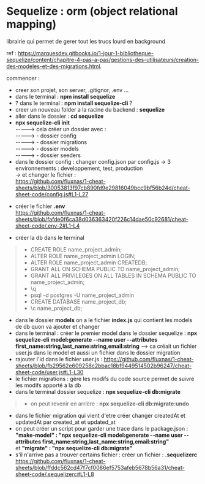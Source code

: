 # Sequelize : orm (object relational mapping) 

librairie qui permet de gerer tout les trucs lourd en background

ref : https://marquesdev.gitbooks.io/1-jour-1-bibliotheque-sequelize/content/chapitre-4-pas-a-pas/gestions-des-utilisateurs/creation-des-modeles-et-des-migrations.html.  

commencer : 
- creer son projet, son server, .gitignor, .env ...   
- dans le terminal : **npm install sequelize**   
- ? dans le terminal : **npm install sequelize-cli** ?   
- creer un nouveau folder a la racine du backend : **sequelize**   
- aller dans le dossier : **cd sequelize**    
- **npx sequelize-cli init**    
-----> cela créer un dossier avec :   
-----> - dossier config   
-----> - dossier migrations   
-----> - dossier models   
-----> - dossier seeders   
- dans le dossier config : changer config.json par config.js
-> 3 environnements : developpement, test, production  
-> et changer le fichier :   
https://github.com/fluxnas/1-cheat-sheets/blob/30053813f97cb890fd9e29816049bcc9bf56b24d/cheat-sheet-code/config.js#L1-L27
+ créer le fichier **.env**  
https://github.com/fluxnas/1-cheat-sheets/blob/fafde0f6ca38d036363420f226c14dae50c92681/cheat-sheet-code/.env-2#L1-L4
- créer la db dans le terminal 
> - CREATE ROLE name_project_admin;
> - ALTER ROLE name_project_admin LOGIN;
> - ALTER ROLE name_project_admin CREATEDB;
> - GRANT ALL ON SCHEMA PUBLIC TO name_project_admin;
> - GRANT ALL PRIVILEGES ON ALL TABLES IN SCHEMA PUBLIC TO name_project_admin;
> - \q
> - psql -d postgres -U name_project_admin
> - CREATE DATABASE name_project_db;
> - \c name_project_db;

- dans le dossier **models** on a le fichier **index.js** qui contient les models de db quon va ajouter et changer  
- dans le terminal : créer le premier model dans le dossier sequelize : **npx sequelize-cli model:generate --name user --attributes first_name:string,last_name:string,email:string**
--> ca créait un fichier user.js dans le model et aussi un fichier dans le dossier migration
- rajouter l'id dans le fichier user.js : 
https://github.com/fluxnas/1-cheat-sheets/blob/fb29562e609258c2bbac18bf9449514502b96247/cheat-sheet-code/user.js#L1-L30
- le fichier migrations : gère les modifs du code source permet de suivre les modifs apporté a la db
- dans le terminal dossier sequelize : **npx sequelize-cli db:migrate**
> - on peut revenir en arrière : **npx sequelize-cli db:migrate:undo**
-  dans le fichier migration qui vient d'etre créer changer createdAt et updatedAt par created_at et updated_at
- on peut créer un script pour garder une trace dans le package.json :    
**"make-model" : "npx sequelize-cli model:generate --name user --attributes first_name:string,last_name:string,email:string"**    
et **"migrate" : "npx sequelize-cli db:migrate"**
- s'il n'arrive pas a trouver certains fichier : créer un fichier : **.sequelizerc**   
https://github.com/fluxnas/1-cheat-sheets/blob/ffddc562cd47f7cf0086ef5753afeb5678b56a31/cheat-sheet-code/.sequelizerc#L1-L8
